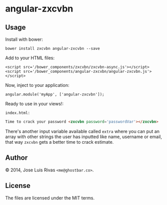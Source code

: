 angular-zxcvbn
==============

Usage
-----

Install with bower:

    bower install zxcvbn angular-zxcvbn --save

Add to your HTML files:

    <script src='/bower_components/zxcvbn/zxcvbn-async.js'></script>
    <script src='/bower_components/angular-zxcvbn/angular-zxcvbn.js'></script>

Now, inject to your application:

    angular.module('myApp', ['angular-zxcvbn']);

Ready to use in your views!:

`index.html:`

```html
Time to crack your password <zxcvbn password='passwordVar'></zxcvbn>
```

There's another input variable available called `extra` where you can put an array with other strings the user has inputted like name, username or email, that way `zxcvbn` gets a better time to crack estimate.

Author
------
© 2014, Jose Luis Rivas `<me@ghostbar.co>`. 

License
-------
The files are licensed under the MIT terms.
